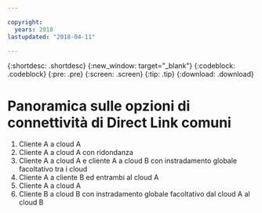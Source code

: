 ```yaml
---

copyright:
  years: 2018
lastupdated: "2018-04-11"

---
```


{:shortdesc: .shortdesc}
{:new_window: target="_blank"}
{:codeblock: .codeblock}
{:pre: .pre}
{:screen: .screen}
{:tip: .tip}
{:download: .download}

# Panoramica sulle opzioni di connettività di Direct Link comuni

1. Cliente A a cloud A
2. Cliente A a cloud A con ridondanza
3. Cliente A a cloud A e cliente A a cloud B con instradamento globale facoltativo tra i cloud
4. Cliente A a cliente B ed entrambi al cloud A
5. Cliente A a cloud A
6. Cliente B a cloud B con instradamento globale facoltativo dal cloud A al cloud B
